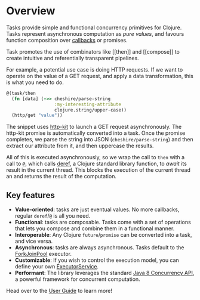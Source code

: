 # Overview

Tasks provide simple and functional concurrency primitives for Clojure. Tasks represent asynchronous
computation as *pure values*, and favours function composition over
[callbacks](https://en.wikipedia.org/wiki/Callback_\(computer_programming\)) or promises.

Task promotes the use of combinators like [[then]] and [[compose]] to create intuitive and
referentially transparent pipelines.

For example, a potential use case is doing HTTP requests. If we want to operate on the value of a
GET request, and apply a data transformation, this is what you need to do.

```clojure
@(task/then
  (fn [data] (->> cheshire/parse-string
                  :my-interesting-attribute
                  clojure.string/upper-case))
  (http/get "value"))
```

The snippet uses [http-kit](http://www.http-kit.org/) to launch a GET request asynchronously. The
http-kit promise is automatically converted into a task. Once the promise completes, we parse the
string into JSON (`cheshire/parse-string`) and then extract our attribute from it, and then
uppercase the results.

All of this is executed asynchronously, so we wrap the call to `then` with a call to `@`, which
calls [deref](http://clojuredocs.org/clojure.core/deref), a Clojure standard library function, to
*await* its result in the current thread. This blocks the execution of the current thread an and
returns the result of the computation.

## Key features

  * **Value-oriented**: tasks are just eventual values. No more callbacks, regular `deref`/`@` is all you need. 
  * **Functional**: tasks are composable. Tasks come with a set of operations that lets you compose
    and combine them in a functional manner.
  * **Interoperable**: Any Clojure `future`/`promise` can be converted into a task, and vice versa.
  * **Asynchronous**: tasks are always asynchronous. Tasks default to the
    [ForkJoinPool](https://docs.oracle.com/javase/8/docs/api/java/util/concurrent/ForkJoinPool.html?is-external=true)
    executor. 
  * **Customizable**: If you wish to control the execution model, you can define your own
    [ExecutorService](https://docs.oracle.com/javase/7/docs/api/java/util/concurrent/ExecutorService.html).
  * **Performant**: The library leverages the standard [Java 8 Concurrency
    API](https://docs.oracle.com/javase/8/docs/technotes/guides/concurrency/changes8.html), a
    powerful framework for concurrent computation.

Head over to the [User Guide](./02-guide.md) to learn more!

